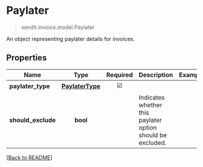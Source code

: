 # Paylater
> xendit.invoice.model.Paylater

An object representing paylater details for invoices.

## Properties
| Name | Type | Required | Description | Examples |
|------------|:-------------:|:-------------:|-------------|:-------------:|
| **paylater_type** | [**PaylaterType**](PaylaterType.md) | ☑️ |  |  | |
| **should_exclude** | **bool** | | Indicates whether this paylater option should be excluded.  |  |


[[Back to README]](../../README.md)


